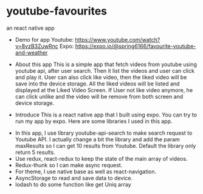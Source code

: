 # youtube-favourites
an react native app


- Demo for app
Youtube: https://www.youtube.com/watch?v=8vzB3ZuwRnc
Expo: https://expo.io/@spring6166/favourite-youtube-and-weather

- About this app
This is a simple app that fetch videos from youtube using youtube api, after user search. Then it list the videos and user can click and play it.
User can also click like video, then the liked video will be save into the device storage. All the liked videos will be listed and displayed at the Liked Video Screen.
If User not like video anymore, he can click unlike and the video will be remove from both screen and device storage.

- Introduce
This is a react native app that I built using expo. You can try to run my app by expo.
Here are some libraries I used in this app.
+ In this app, I use library youtube-api-search to make search request to Youtube API. I actually change a bit the library and add the 
param maxResults so I can get 10 results from Youtube. Default the library only return 5 results.
+ Use redux, react-redux to keep the state of the main array of videos.
+ Redux-thunk so I can make async request.
+ For theme, I use native base as well as react-navigation.
+ AsyncStorage to read and save data to device.
+ lodash to do some function like get Uniq array

